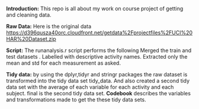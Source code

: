  **Introduction:**
       This repo is all about my work on course project of getting and cleaning data.

 **Raw Data:** 
      Here is the original data 
        https://d396qusza40orc.cloudfront.net/getdata%2Fprojectfiles%2FUCI%20HAR%20Dataset.zip
         
 **Script:**
     The runanalysis.r script  performs the following
       Merged the train  and test datasets .
       Labelled with descriptive activity names.
       Extracted only the mean and std for each measurement as asked.

 **Tidy data:**
       by using the dplyr,tidyr and stringr packages the raw dataset is transformed into the tidy data set  tidy_data.
       And also created a second tidy data set with the average of each variable for each activity and each subject.
       final is the second tidy data set.
  **Codebook**
       describes the variables and transformations made to get the these tidy data sets.
    
